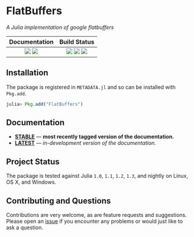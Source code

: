 
# FlatBuffers

*A Julia implementation of google flatbuffers*


| **Documentation**                                                               | **Build Status**                                                                                
|:-------------------------------------------------------------------------------:|:-----------------------------------------------------------------------------------------------:|
| [![][docs-stable-img]][docs-stable-url] [![][docs-latest-img]][docs-latest-url] | [![][travis-img]][travis-url] [![][appveyor-img]][appveyor-url] [![][codecov-img]][codecov-url] |


## Installation

The package is registered in `METADATA.jl` and so can be installed with `Pkg.add`.

```julia
julia> Pkg.add("FlatBuffers")
```

## Documentation

- [**STABLE**][docs-stable-url] &mdash; **most recently tagged version of the documentation.**
- [**LATEST**][docs-latest-url] &mdash; *in-development version of the documentation.*

## Project Status

The package is tested against Julia `1.0`, `1.1`, `1.2`, `1.3`, and nightly on Linux, OS X, and Windows.

## Contributing and Questions

Contributions are very welcome, as are feature requests and suggestions. Please open an
[issue][issues-url] if you encounter any problems or would just like to ask a question.



[docs-latest-img]: https://img.shields.io/badge/docs-latest-blue.svg
[docs-latest-url]: https://JuliaData.github.io/FlatBuffers.jl/latest

[docs-stable-img]: https://img.shields.io/badge/docs-stable-blue.svg
[docs-stable-url]: https://JuliaData.github.io/FlatBuffers.jl/stable

[travis-img]: https://travis-ci.org/JuliaData/FlatBuffers.jl.svg?branch=master
[travis-url]: https://travis-ci.org/JuliaData/FlatBuffers.jl

[appveyor-img]: https://ci.appveyor.com/api/projects/status/h227adt6ovd1u3sx/branch/master?svg=true
[appveyor-url]: https://ci.appveyor.com/project/JuliaData/documenter-jl/branch/master

[codecov-img]: https://codecov.io/gh/JuliaData/FlatBuffers.jl/branch/master/graph/badge.svg
[codecov-url]: https://codecov.io/gh/JuliaData/FlatBuffers.jl

[issues-url]: https://github.com/JuliaData/FlatBuffers.jl/issues

[pkg-0.6-img]: https://pkg.julialang.org/badges/FlatBuffers_0.6.svg
[pkg-0.6-url]: https://pkg.julialang.org/?pkg=FlatBuffers
[pkg-0.7-img]: https://pkg.julialang.org/badges/FlatBuffers_0.7.svg
[pkg-0.7-url]: https://pkg.julialang.org/?pkg=FlatBuffers
